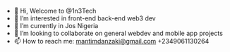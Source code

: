 - 👋 Hi, Welcome to @1n3Tech
- 👀 I’m interested in front-end back-end web3 dev
- 🌱 I’m currently in Jos Nigeria
- 💞️ I’m looking to collaborate on general webdev and mobile app projects
- 📫 How to reach me: mantimdanzaki@gmail.com +2349061130264

<!---
1n3Tech/1n3Tech is a ✨ special ✨ repository because its `README.md` (this file) appears on your GitHub profile.
You can click the Preview link to take a look at your changes.
--->
